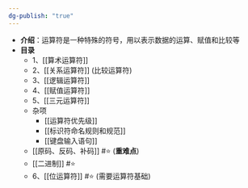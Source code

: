 ```yaml
---
dg-publish: "true"
---
```

- **介绍**：运算符是一种特殊的符号，用以表示数据的运算、赋值和比较等
- **目录**
	- 1、[[算术运算符]]
	- 2、[[关系运算符]] (比较运算符)
	- 3、[[逻辑运算符]]
	- 4、[[赋值运算符]] 
	- 5、[[三元运算符]]  
	- 杂项
		- [[运算符优先级]]
		- [[标识符命名规则和规范]] 
		- [[键盘输入语句]] 
	- [[原码、反码、补码]] #⭐️ (**重难点**)
	- [[二进制]] #⭐️ 
	- 6、[[位运算符]]   #⭐️ (需要运算符基础)


